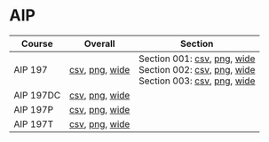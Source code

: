 # AIP

| Course | Overall | Section |
| ------ | ------- | ------- |
| AIP 197 | [csv](https://github.com/UCSD-Historical-Enrollment-Data/2023Fall/blob/main/overall/AIP%20197.csv), [png](https://raw.githubusercontent.com/UCSD-Historical-Enrollment-Data/2023Fall/main/plot_overall/AIP%20197.png), [wide](https://raw.githubusercontent.com/UCSD-Historical-Enrollment-Data/2023Fall/main/plot_overall_wide/AIP%20197.png) | Section 001: [csv](https://github.com/UCSD-Historical-Enrollment-Data/2023Fall/blob/main/section/AIP%20197_001.csv), [png](https://raw.githubusercontent.com/UCSD-Historical-Enrollment-Data/2023Fall/main/plot_section/AIP%20197_001.png), [wide](https://raw.githubusercontent.com/UCSD-Historical-Enrollment-Data/2023Fall/main/plot_section_wide/AIP%20197_001.png)<br>Section 002: [csv](https://github.com/UCSD-Historical-Enrollment-Data/2023Fall/blob/main/section/AIP%20197_002.csv), [png](https://raw.githubusercontent.com/UCSD-Historical-Enrollment-Data/2023Fall/main/plot_section/AIP%20197_002.png), [wide](https://raw.githubusercontent.com/UCSD-Historical-Enrollment-Data/2023Fall/main/plot_section_wide/AIP%20197_002.png)<br>Section 003: [csv](https://github.com/UCSD-Historical-Enrollment-Data/2023Fall/blob/main/section/AIP%20197_003.csv), [png](https://raw.githubusercontent.com/UCSD-Historical-Enrollment-Data/2023Fall/main/plot_section/AIP%20197_003.png), [wide](https://raw.githubusercontent.com/UCSD-Historical-Enrollment-Data/2023Fall/main/plot_section_wide/AIP%20197_003.png) |
| AIP 197DC | [csv](https://github.com/UCSD-Historical-Enrollment-Data/2023Fall/blob/main/overall/AIP%20197DC.csv), [png](https://raw.githubusercontent.com/UCSD-Historical-Enrollment-Data/2023Fall/main/plot_overall/AIP%20197DC.png), [wide](https://raw.githubusercontent.com/UCSD-Historical-Enrollment-Data/2023Fall/main/plot_overall_wide/AIP%20197DC.png) |  |
| AIP 197P | [csv](https://github.com/UCSD-Historical-Enrollment-Data/2023Fall/blob/main/overall/AIP%20197P.csv), [png](https://raw.githubusercontent.com/UCSD-Historical-Enrollment-Data/2023Fall/main/plot_overall/AIP%20197P.png), [wide](https://raw.githubusercontent.com/UCSD-Historical-Enrollment-Data/2023Fall/main/plot_overall_wide/AIP%20197P.png) |  |
| AIP 197T | [csv](https://github.com/UCSD-Historical-Enrollment-Data/2023Fall/blob/main/overall/AIP%20197T.csv), [png](https://raw.githubusercontent.com/UCSD-Historical-Enrollment-Data/2023Fall/main/plot_overall/AIP%20197T.png), [wide](https://raw.githubusercontent.com/UCSD-Historical-Enrollment-Data/2023Fall/main/plot_overall_wide/AIP%20197T.png) |  |
